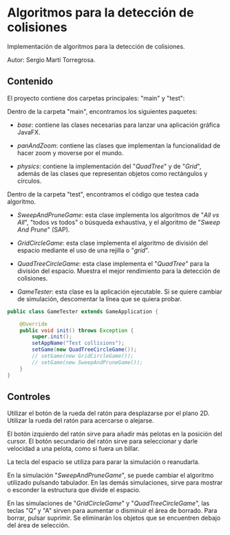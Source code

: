 # Algoritmos para la detección de colisiones

Implementación de algoritmos para la detección de colisiones.

Autor: Sergio Martí Torregrosa.

## Contenido

El proyecto contiene dos carpetas principales: "main" y "test":

Dentro de la carpeta "main", encontramos los siguientes paquetes:

- *base*: contiene las clases necesarias para lanzar una aplicación gráfica JavaFX.

- *panAndZoom*: contiene las clases que implementan la funcionalidad de hacer zoom y moverse por el mundo.

- *physics*: contiene la implementación del "*QuadTree*" y de "*Grid*", además de las clases que representan objetos como rectángulos y círculos.

Dentro de la carpeta "test", encontramos el código que testea cada algoritmo.

- *SweepAndPruneGame*: esta clase implementa los algoritmos de "*All vs All*", "todos vs todos" o búsqueda exhaustiva, y el algoritmo de "*Sweep And Prune*" (SAP).

- *GridCircleGame*: esta clase implementa el algoritmo de división del espacio mediante el uso de una rejilla o "*grid*".

- *QuadTreeCircleGame*: esta clase implementa el "*QuadTree*" para la división del espacio. Muestra el mejor rendimiento para la detección de colisiones.

- *GameTester*: esta clase es la aplicación ejecutable. Si se quiere cambiar de simulación, descomentar la línea que se quiera probar. 

```java
public class GameTester extends GameApplication {

    @Override
    public void init() throws Exception {
        super.init();
        setAppName("Test collisions");
        setGame(new QuadTreeCircleGame());
        // setGame(new GridCircleGame());
        // setGame(new SweepAndPruneGame());
    }
}
```

## Controles

Utilizar el botón de la rueda del ratón para desplazarse por el plano 2D. Utilizar la rueda del ratón para acercarse o alejarse.

El botón izquierdo del ratón sirve para añadir más pelotas en la posición del cursor. El botón secundario del ratón sirve para seleccionar y darle velocidad a una pelota, como si fuera un billar.

La tecla del espacio se utiliza para parar la simulación o reanudarla.

En la simulación "*SweepAndPruneGame*", se puede cambiar el algoritmo utilizado pulsando tabulador. En las demás simulaciones, sirve para mostrar o esconder la estructura que divide el espacio.

En las simulaciones de "*GridCircleGame*" y "*QuadTreeCircleGame*", las teclas "Q" y "A" sirven para aumentar o disminuir el área de borrado. Para borrar, pulsar suprimir. Se eliminarán los objetos que se encuentren debajo del área de selección.

